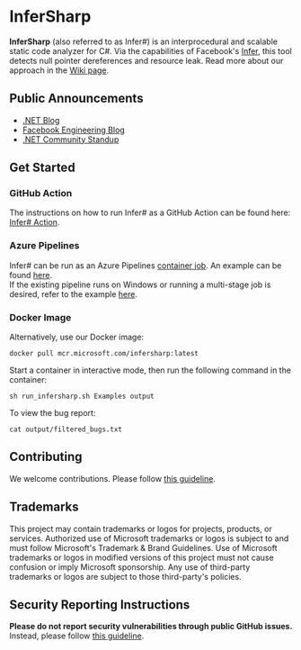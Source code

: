 # InferSharp

**InferSharp** (also referred to as Infer#) is an interprocedural and scalable static code analyzer for C#. Via the capabilities of Facebook's [Infer](https://fbinfer.com/), this tool detects null pointer dereferences and resource leak. Read more about our approach in the [Wiki page](https://github.com/microsoft/infersharp/wiki/InferSharp:-A-Scalable-Code-Analytics-Tool-for-.NET).

## Public Announcements
- [.NET Blog](https://devblogs.microsoft.com/dotnet/infer-interprocedural-memory-safety-analysis-for-c/)
- [Facebook Engineering Blog](https://engineering.fb.com/2020/12/14/open-source/infer/)
- [.NET Community Standup](https://youtu.be/cIB4gxqm6EY?list=PLdo4fOcmZ0oX-DBuRG4u58ZTAJgBAeQ-t&t=147)

## Get Started
### GitHub Action
The instructions on how to run Infer# as a GitHub Action can be found here: [Infer# Action](https://github.com/marketplace/actions/infersharp).

### Azure Pipelines
Infer# can be run as an Azure Pipelines [container job](https://docs.microsoft.com/en-us/azure/devops/pipelines/process/container-phases?view=azure-devops). An example can be found [here](https://github.com/microsoft/infersharp/blob/main/.build/azure-pipelines-example.yml).\
If the existing pipeline runs on Windows or running a multi-stage job is desired, refer to the example [here](https://github.com/microsoft/infersharp/blob/main/.build/azure-pipelines-example-multistage.yml).

### Docker Image
Alternatively, use our Docker image:
```shell
docker pull mcr.microsoft.com/infersharp:latest
```
Start a container in interactive mode, then run the following command in the container:
```shell
sh run_infersharp.sh Examples output
```
To view the bug report:
```shell
cat output/filtered_bugs.txt
```

## Contributing

We welcome contributions. Please follow [this guideline](https://github.com/microsoft/infersharp/blob/main/CONTRIBUTING.md).

## Trademarks

This project may contain trademarks or logos for projects, products, or services. Authorized use of Microsoft trademarks or logos is subject to and must follow Microsoft's Trademark & Brand Guidelines. Use of Microsoft trademarks or logos in modified versions of this project must not cause confusion or imply Microsoft sponsorship. Any use of third-party trademarks or logos are subject to those third-party's policies.

## Security Reporting Instructions

**Please do not report security vulnerabilities through public GitHub issues.** Instead, please follow [this guideline](https://github.com/microsoft/infersharp/blob/main/SECURITY.md).
